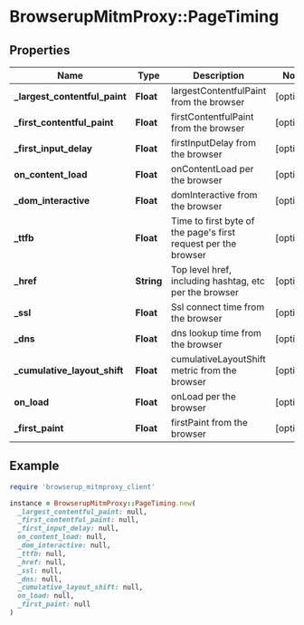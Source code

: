 # BrowserupMitmProxy::PageTiming

## Properties

| Name | Type | Description | Notes |
| ---- | ---- | ----------- | ----- |
| **_largest_contentful_paint** | **Float** | largestContentfulPaint from the browser | [optional] |
| **_first_contentful_paint** | **Float** | firstContentfulPaint from the browser | [optional] |
| **_first_input_delay** | **Float** | firstInputDelay from the browser | [optional] |
| **on_content_load** | **Float** | onContentLoad per the browser | [optional] |
| **_dom_interactive** | **Float** | domInteractive from the browser | [optional] |
| **_ttfb** | **Float** | Time to first byte of the page&#39;s first request per the browser | [optional] |
| **_href** | **String** | Top level href, including hashtag, etc per the browser | [optional] |
| **_ssl** | **Float** | Ssl connect time from the browser | [optional] |
| **_dns** | **Float** | dns lookup time from the browser | [optional] |
| **_cumulative_layout_shift** | **Float** | cumulativeLayoutShift metric from the browser | [optional] |
| **on_load** | **Float** | onLoad per the browser | [optional] |
| **_first_paint** | **Float** | firstPaint from the browser | [optional] |

## Example

```ruby
require 'browserup_mitmproxy_client'

instance = BrowserupMitmProxy::PageTiming.new(
  _largest_contentful_paint: null,
  _first_contentful_paint: null,
  _first_input_delay: null,
  on_content_load: null,
  _dom_interactive: null,
  _ttfb: null,
  _href: null,
  _ssl: null,
  _dns: null,
  _cumulative_layout_shift: null,
  on_load: null,
  _first_paint: null
)
```

